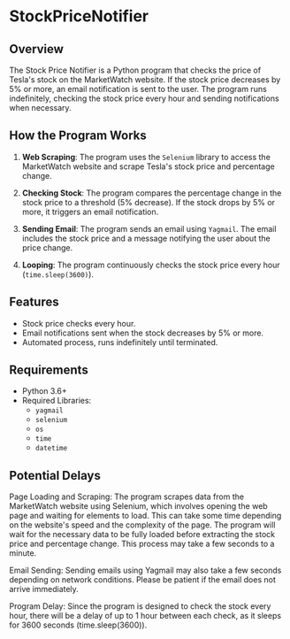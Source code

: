 # StockPriceNotifier

## Overview
The Stock Price Notifier is a Python program that checks the price of Tesla's stock on the MarketWatch website. If the stock price decreases by 5% or more, an email notification is sent to the user. The program runs indefinitely, checking the stock price every hour and sending notifications when necessary.

## How the Program Works

1. **Web Scraping**: The program uses the `Selenium` library to access the MarketWatch website and scrape Tesla's stock price and percentage change.
   
2. **Checking Stock**: The program compares the percentage change in the stock price to a threshold (5% decrease). If the stock drops by 5% or more, it triggers an email notification.
   
3. **Sending Email**: The program sends an email using `Yagmail`. The email includes the stock price and a message notifying the user about the price change.

4. **Looping**: The program continuously checks the stock price every hour (`time.sleep(3600)`).

## Features

- Stock price checks every hour.
- Email notifications sent when the stock decreases by 5% or more.
- Automated process, runs indefinitely until terminated.

## Requirements

- Python 3.6+
- Required Libraries: 
  - `yagmail`
  - `selenium`
  - `os`
  - `time`
  - `datetime`
 
## Potential Delays
Page Loading and Scraping: The program scrapes data from the MarketWatch website using Selenium, which involves opening the web page and waiting for elements to load. This can take some time depending on the website's speed and the complexity of the page. The program will wait for the necessary data to be fully loaded before extracting the stock price and percentage change. This process may take a few seconds to a minute.

Email Sending: Sending emails using Yagmail may also take a few seconds depending on network conditions. Please be patient if the email does not arrive immediately.

Program Delay: Since the program is designed to check the stock every hour, there will be a delay of up to 1 hour between each check, as it sleeps for 3600 seconds (time.sleep(3600)).
